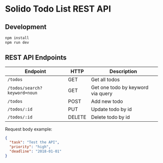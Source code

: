 # Solido Todo List REST API

## Development

```sh
npm install
npm run dev
```

## REST API Endpoints

| Endpoint                     | HTTP   | Description                       |
| ---------------------------- | ------ | --------------------------------- |
| `/todos`                     | GET    | Get all todos                     |
| `/todos/search?keyword=noun` | GET    | Get one todo by keyword via query |
| `/todos`                     | POST   | Add new todo                      |
| `/todos/:id`                 | PUT    | Update todo by id                 |
| `/todos/:id`                 | DELETE | Delete todo by id                 |

Request body example:

```json
{
  "task": "Test the API",
  "priority": "high",
  "deadline": "2018-01-01"
}
```

